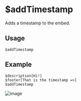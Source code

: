 # $addTimestamp
Adds a timestamp to the embed.

## Usage
```
$addTimestamp
```

## Example
```
$description[Hi!]
$footer[That is the timestamp =>]
$addTimestamp
```
![image](https://user-images.githubusercontent.com/69215413/119733171-25bc8780-be47-11eb-9817-e5bb53d46af2.png)
